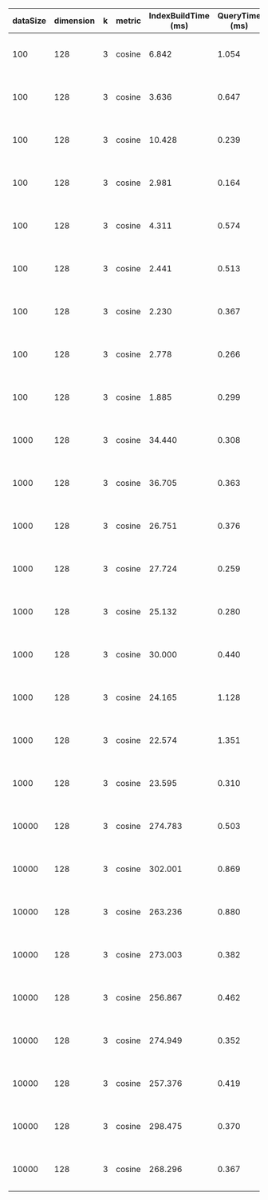 | dataSize | dimension | k   | metric | IndexBuildTime (ms) | QueryTime (ms) | Query Results                   |
| -------- | --------- | --- | ------ | ------------------- | -------------- | ------------------------------- |
| 100      | 128       | 3   | cosine | 6.842               | 1.054          | [{ id: 1, score: 0.7716 }, ...] |
| 100      | 128       | 3   | cosine | 3.636               | 0.647          | [{ id: 1, score: 0.7482 }, ...] |
| 100      | 128       | 3   | cosine | 10.428              | 0.239          | [{ id: 1, score: 0.7576 }, ...] |
| 100      | 128       | 3   | cosine | 2.981               | 0.164          | [{ id: 1, score: 0.7160 }, ...] |
| 100      | 128       | 3   | cosine | 4.311               | 0.574          | [{ id: 1, score: 0.7694 }, ...] |
| 100      | 128       | 3   | cosine | 2.441               | 0.513          | [{ id: 1, score: 0.7632 }, ...] |
| 100      | 128       | 3   | cosine | 2.230               | 0.367          | [{ id: 1, score: 0.7515 }, ...] |
| 100      | 128       | 3   | cosine | 2.778               | 0.266          | [{ id: 1, score: 0.7016 }, ...] |
| 100      | 128       | 3   | cosine | 1.885               | 0.299          | [{ id: 1, score: 0.7365 }, ...] |
| 1000     | 128       | 3   | cosine | 34.440              | 0.308          | [{ id: 1, score: 0.7283 }, ...] |
| 1000     | 128       | 3   | cosine | 36.705              | 0.363          | [{ id: 1, score: 0.7562 }, ...] |
| 1000     | 128       | 3   | cosine | 26.751              | 0.376          | [{ id: 1, score: 0.7100 }, ...] |
| 1000     | 128       | 3   | cosine | 27.724              | 0.259          | [{ id: 1, score: 0.7576 }, ...] |
| 1000     | 128       | 3   | cosine | 25.132              | 0.280          | [{ id: 1, score: 0.7448 }, ...] |
| 1000     | 128       | 3   | cosine | 30.000              | 0.440          | [{ id: 1, score: 0.7552 }, ...] |
| 1000     | 128       | 3   | cosine | 24.165              | 1.128          | [{ id: 1, score: 0.7438 }, ...] |
| 1000     | 128       | 3   | cosine | 22.574              | 1.351          | [{ id: 1, score: 0.7906 }, ...] |
| 1000     | 128       | 3   | cosine | 23.595              | 0.310          | [{ id: 1, score: 0.6802 }, ...] |
| 10000    | 128       | 3   | cosine | 274.783             | 0.503          | [{ id: 1, score: 0.7437 }, ...] |
| 10000    | 128       | 3   | cosine | 302.001             | 0.869          | [{ id: 1, score: 0.7232 }, ...] |
| 10000    | 128       | 3   | cosine | 263.236             | 0.880          | [{ id: 1, score: 0.7870 }, ...] |
| 10000    | 128       | 3   | cosine | 273.003             | 0.382          | [{ id: 1, score: 0.6975 }, ...] |
| 10000    | 128       | 3   | cosine | 256.867             | 0.462          | [{ id: 1, score: 0.7763 }, ...] |
| 10000    | 128       | 3   | cosine | 274.949             | 0.352          | [{ id: 1, score: 0.7684 }, ...] |
| 10000    | 128       | 3   | cosine | 257.376             | 0.419          | [{ id: 1, score: 0.7869 }, ...] |
| 10000    | 128       | 3   | cosine | 298.475             | 0.370          | [{ id: 1, score: 0.7494 }, ...] |
| 10000    | 128       | 3   | cosine | 268.296             | 0.367          | [{ id: 1, score: 0.7659 }, ...] |
